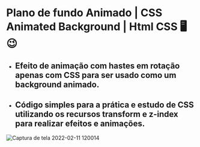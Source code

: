 # Plano de fundo Animado | CSS Animated Background | Html CSS 🖥 😉

- ## Efeito de animação com hastes em rotação apenas com CSS para ser usado como um background animado.
- ## Código simples para a prática e estudo de CSS utilizando os recursos transform e z-index para realizar efeitos e animações.


![Captura de tela 2022-02-11 120014](https://user-images.githubusercontent.com/81476932/153616188-6d9d642d-363e-4478-a44a-1fafa97b91e9.png)

